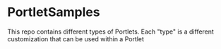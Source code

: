# PortletSamples
This repo contains different types of Portlets. Each "type" is a different customization that can be used within a Portlet
